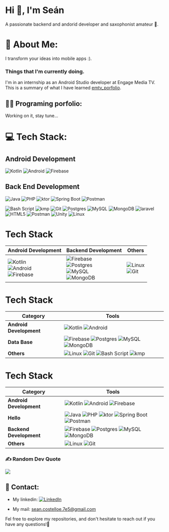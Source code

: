 <h1>Hi 👋, I'm Seán</h1>
<p>A passionate backend and andorid developer and saxophonist amateur 🎷.</p>

# 🐌 About Me:
I transform your ideas into mobile apps :). 

### Things that I'm currently doing.

I'm in an internship as an Android Studio developer at Engage Media TV. This is a summary of what I have learned [emtv_porfolio](https://github.com/SeanITB/emtv_porfolio.git). 


## 🧑‍💻 Programing porfolio: 
Working on it, stay tune... 

# 💻 Tech Stack:

## Android Development
![Kotlin](https://img.shields.io/badge/kotlin-%237F52FF.svg?style=for-the-badge&logo=kotlin&logoColor=white) ![Android](https://img.shields.io/badge/android-%234ea94b.svg?style=for-the-badge&logo=android&logoColor=white) ![Firebase](https://img.shields.io/badge/firebase-a08021?style=for-the-badge&logo=firebase&logoColor=ffcd34)

## Back End Development

![Java](https://img.shields.io/badge/java-%23ED8B00.svg?style=for-the-badge&logo=openjdk&logoColor=white) ![PHP](https://img.shields.io/badge/php-%23777BB4.svg?style=for-the-badge&logo=php&logoColor=white) ![ktor](https://img.shields.io/badge/ktor-%237F52FF.svg?style=for-the-badge&logo=ktor&logoColor=white) ![Spring Boot](https://img.shields.io/badge/Spring_Boot-%234ea94b.svg?style=for-the-badge&logo=springboot&logoColor=white) ![Postman](https://img.shields.io/badge/Postman-FF6C37?style=for-the-badge&logo=postman&logoColor=white)

![Bash Script](https://img.shields.io/badge/bash_script-%23121011.svg?style=for-the-badge&logo=gnu-bash&logoColor=white)  ![kmp](https://img.shields.io/badge/kmp-%237F52FF.svg?style=for-the-badge&logo=kmp&logoColor=white)  ![Git](https://img.shields.io/badge/git-%23F05033.svg?style=for-the-badge&logo=git&logoColor=white) ![Postgres](https://img.shields.io/badge/postgres-%23316192.svg?style=for-the-badge&logo=postgresql&logoColor=white) ![MySQL](https://img.shields.io/badge/mysql-%2300599C.svg?style=for-the-badge&logo=mysql&logoColor=white) ![MongoDB](https://img.shields.io/badge/MongoDB-%234ea94b.svg?style=for-the-badge&logo=mongodb&logoColor=white)  ![laravel](https://img.shields.io/badge/laravel-%23E34F26.svg?style=for-the-badge&logo=laravel&logoColor=white) ![HTML5](https://img.shields.io/badge/html5-%23E34F26.svg?style=for-the-badge&logo=html5&logoColor=white) ![Postman](https://img.shields.io/badge/Postman-FF6C37?style=for-the-badge&logo=postman&logoColor=white) ![Unity](https://img.shields.io/badge/unity-%23121011.svg?style=for-the-badge&logo=unity&logoColor=white) ![Linux](https://img.shields.io/badge/linux-%23000000.svg?style=for-the-badge&logo=linux&logoColor=white)


# Tech Stack

| Android Development | Backend Development | Others |
|---------------------|----------------------|--------|
| ![Kotlin](https://img.shields.io/badge/kotlin-%237F52FF.svg?style=for-the-badge&logo=kotlin&logoColor=white) <br> ![Android](https://img.shields.io/badge/android-%234ea94b.svg?style=for-the-badge&logo=android&logoColor=white) <br> ![Firebase](https://img.shields.io/badge/firebase-a08021?style=for-the-badge&logo=firebase&logoColor=ffcd34) | ![Firebase](https://img.shields.io/badge/firebase-a08021?style=for-the-badge&logo=firebase&logoColor=ffcd34) <br> ![Postgres](https://img.shields.io/badge/postgres-%23316192.svg?style=for-the-badge&logo=postgresql&logoColor=white) <br> ![MySQL](https://img.shields.io/badge/mysql-%2300599C.svg?style=for-the-badge&logo=mysql&logoColor=white) <br> ![MongoDB](https://img.shields.io/badge/MongoDB-%234ea94b.svg?style=for-the-badge&logo=mongodb&logoColor=white) | ![Linux](https://img.shields.io/badge/linux-%23000000.svg?style=for-the-badge&logo=linux&logoColor=white) <br> ![Git](https://img.shields.io/badge/git-%23F05033.svg?style=for-the-badge&logo=git&logoColor=white) |


# Tech Stack

| Category              | Tools |
|------------------------|-------|
| **Android Development** | ![Kotlin](https://img.shields.io/badge/kotlin-%237F52FF.svg?style=for-the-badge&logo=kotlin&logoColor=white) ![Android](https://img.shields.io/badge/android-%234ea94b.svg?style=for-the-badge&logo=android&logoColor=white) |
| **Data Base** | ![Firebase](https://img.shields.io/badge/firebase-a08021?style=for-the-badge&logo=firebase&logoColor=ffcd34) ![Postgres](https://img.shields.io/badge/postgres-%23316192.svg?style=for-the-badge&logo=postgresql&logoColor=white) ![MySQL](https://img.shields.io/badge/mysql-%2300599C.svg?style=for-the-badge&logo=mysql&logoColor=white) ![MongoDB](https://img.shields.io/badge/MongoDB-%234ea94b.svg?style=for-the-badge&logo=mongodb&logoColor=white) |
| **Others**              | ![Linux](https://img.shields.io/badge/linux-%23000000.svg?style=for-the-badge&logo=linux&logoColor=white) ![Git](https://img.shields.io/badge/git-%23F05033.svg?style=for-the-badge&logo=git&logoColor=white) ![Bash Script](https://img.shields.io/badge/bash_script-%23121011.svg?style=for-the-badge&logo=gnu-bash&logoColor=white)  ![kmp](https://img.shields.io/badge/kmp-%237F52FF.svg?style=for-the-badge&logo=kmp&logoColor=white) |


# Tech Stack

| Category              | Tools |
|------------------------|-------|
| **Android Development** | ![Kotlin](https://img.shields.io/badge/kotlin-%237F52FF.svg?style=for-the-badge&logo=kotlin&logoColor=white) ![Android](https://img.shields.io/badge/android-%234ea94b.svg?style=for-the-badge&logo=android&logoColor=white) ![Firebase](https://img.shields.io/badge/firebase-a08021?style=for-the-badge&logo=firebase&logoColor=ffcd34) |
| **Hello**              | ![Java](https://img.shields.io/badge/java-%23ED8B00.svg?style=for-the-badge&logo=openjdk&logoColor=white) ![PHP](https://img.shields.io/badge/php-%23777BB4.svg?style=for-the-badge&logo=php&logoColor=white) ![ktor](https://img.shields.io/badge/ktor-%237F52FF.svg?style=for-the-badge&logo=ktor&logoColor=white) ![Spring Boot](https://img.shields.io/badge/Spring_Boot-%234ea94b.svg?style=for-the-badge&logo=springboot&logoColor=white) ![Postman](https://img.shields.io/badge/Postman-FF6C37?style=for-the-badge&logo=postman&logoColor=white) |
| **Backend Development** | ![Firebase](https://img.shields.io/badge/firebase-a08021?style=for-the-badge&logo=firebase&logoColor=ffcd34) ![Postgres](https://img.shields.io/badge/postgres-%23316192.svg?style=for-the-badge&logo=postgresql&logoColor=white) ![MySQL](https://img.shields.io/badge/mysql-%2300599C.svg?style=for-the-badge&logo=mysql&logoColor=white) ![MongoDB](https://img.shields.io/badge/MongoDB-%234ea94b.svg?style=for-the-badge&logo=mongodb&logoColor=white) |
| **Others**              | ![Linux](https://img.shields.io/badge/linux-%23000000.svg?style=for-the-badge&logo=linux&logoColor=white) ![Git](https://img.shields.io/badge/git-%23F05033.svg?style=for-the-badge&logo=git&logoColor=white) |


### ✍️ Random Dev Quote
![](https://quotes-github-readme.vercel.app/api?type=horizontal&theme=radical)

## 📠 Contact:
* My linkedin: [![LinkedIn](https://img.shields.io/badge/LinkedIn-%230077B5.svg?logo=linkedin&logoColor=white)](https://www.linkedin.com/in/se%C3%A1n-costelloe-cacho-56b66a297/) 

* My mail: sean.costelloe.7e5@gmail.com

Fel free to explore my repositories, and don't hesitate to reach out if you have any questions!🐌
